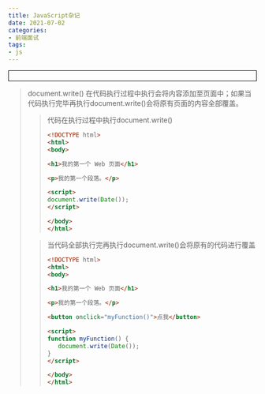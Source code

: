 ```yaml
---
title: JavaScript杂记
date: 2021-07-02
categories:
- 前端面试 
tags:
- js
---
```




<div style="border:solid 1px #000;padding: 10px;">
<Icon type='phone'/>
</div>

> document.write() 在代码执行过程中执行会将内容添加至页面中；如果当代码执行完毕再执行document.write()会将原有页面的内容全部覆盖。
>
> >代码在执行过程中执行document.write()
> >
> >```html
> ><!DOCTYPE html>
> ><html>
> ><body>
> >
> ><h1>我的第一个 Web 页面</h1>
> >
> ><p>我的第一个段落。</p>
> >
> ><script>
> >document.write(Date());
> ></script>
> >
> ></body>
> ></html>
> >```
>
> >当代码全部执行完再执行document.write()会将原有的代码进行覆盖
> >
> >```html
> ><!DOCTYPE html>
> ><html>
> ><body>
> >
> ><h1>我的第一个 Web 页面</h1>
> >
> ><p>我的第一个段落。</p>
> >
> ><button onclick="myFunction()">点我</button>
> >
> ><script>
> >function myFunction() {
> >    document.write(Date());
> >}
> ></script>
> >
> ></body>
> ></html>
> >```
> >
> >

